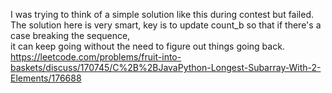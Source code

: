 I was trying to think of a simple solution like this during contest but failed.\
The solution here is very smart, key is to update count_b so that if there's a case breaking the sequence,\
it can keep going without the need to figure out things going back.
https://leetcode.com/problems/fruit-into-baskets/discuss/170745/C%2B%2BJavaPython-Longest-Subarray-With-2-Elements/176688